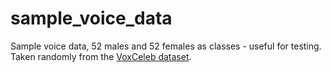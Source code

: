 # sample_voice_data
Sample voice data, 52 males and 52 females as classes - useful for testing. Taken randomly from the [VoxCeleb dataset](https://www.robots.ox.ac.uk/~vgg/data/voxceleb/).
